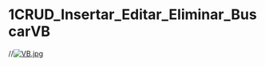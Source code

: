 # 1CRUD_Insertar_Editar_Eliminar_BuscarVB
//[![VB.jpg](https://i.postimg.cc/fTFXJRtY/VB.jpg)](https://postimg.cc/ZC80QZLq)
